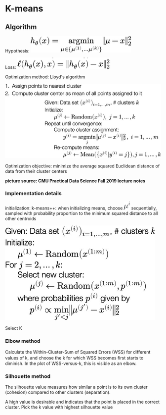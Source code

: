 # K-means

## Algorithm

Hypothesis: ![](.gitbook/assets/94.jpeg)

Loss: ![](<.gitbook/assets/95 (1).png>)

Optimization method: Lloyd's algorithm

![](.gitbook/assets/96.jpeg)

Optimization objective: minimize the average squared Euclidean distance of data from their cluster centers

**picture source: CMU Practical Data Science Fall 2019 lecture notes**

### Implementation details

initialization: k-means++: when initializing means, choose ![](<.gitbook/assets/97 (1).png>) sequentially, sampled with probability proportion to the minimum squared distance to all other centroids

![](.gitbook/assets/98.jpeg)

Select K

### Elbow method

Calculate the Within-Cluster-Sum of Squared Errors (WSS) for diﬀerent values of k, and choose the k for which WSS becomes ﬁrst starts to diminish. In the plot of WSS-versus-k, this is visible as an elbow.

### Silhouette method

The silhouette value measures how similar a point is to its own cluster (cohesion) compared to other clusters (separation).

A high value is desirable and indicates that the point is placed in the correct cluster. Pick the k value with highest silhouette value
